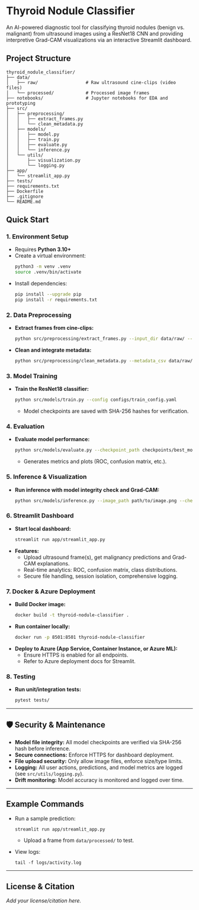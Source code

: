 # Thyroid Nodule Classifier

An AI-powered diagnostic tool for classifying thyroid nodules (benign vs. malignant) from ultrasound images using a ResNet18 CNN and providing interpretive Grad-CAM visualizations via an interactive Streamlit dashboard.

## Project Structure

```
thyroid_nodule_classifier/
├── data/
│   ├── raw/                  # Raw ultrasound cine-clips (video files)
│   └── processed/            # Processed image frames
├── notebooks/                # Jupyter notebooks for EDA and prototyping
├── src/
│   ├── preprocessing/
│   │   ├── extract_frames.py
│   │   └── clean_metadata.py
│   ├── models/
│   │   ├── model.py
│   │   ├── train.py
│   │   ├── evaluate.py
│   │   └── inference.py
│   └── utils/
│       ├── visualization.py
│       └── logging.py
├── app/
│   └── streamlit_app.py
├── tests/
├── requirements.txt
├── Dockerfile
├── .gitignore
└── README.md
```

##  Quick Start

### 1. Environment Setup

- Requires **Python 3.10+**
- Create a virtual environment:
  ```bash
  python3 -m venv .venv
  source .venv/bin/activate
  ```
- Install dependencies:
  ```bash
  pip install --upgrade pip
  pip install -r requirements.txt
  ```

### 2. Data Preprocessing

- **Extract frames from cine-clips:**
  ```bash
  python src/preprocessing/extract_frames.py --input_dir data/raw/ --output_dir data/processed/
  ```
- **Clean and integrate metadata:**
  ```bash
  python src/preprocessing/clean_metadata.py --metadata_csv data/raw/metadata.csv --output_csv data/processed/clean_metadata.csv
  ```

### 3. Model Training

- **Train the ResNet18 classifier:**
  ```bash
  python src/models/train.py --config configs/train_config.yaml
  ```
  - Model checkpoints are saved with SHA-256 hashes for verification.

### 4. Evaluation

- **Evaluate model performance:**
  ```bash
  python src/models/evaluate.py --checkpoint_path checkpoints/best_model.pth
  ```
  - Generates metrics and plots (ROC, confusion matrix, etc.).

### 5. Inference & Visualization

- **Run inference with model integrity check and Grad-CAM:**
  ```bash
  python src/models/inference.py --image_path path/to/image.png --checkpoint_path checkpoints/best_model.pth
  ```

### 6. Streamlit Dashboard

- **Start local dashboard:**
  ```bash
  streamlit run app/streamlit_app.py
  ```
- **Features:**
  - Upload ultrasound frame(s), get malignancy predictions and Grad-CAM explanations.
  - Real-time analytics: ROC, confusion matrix, class distributions.
  - Secure file handling, session isolation, comprehensive logging.

### 7. Docker & Azure Deployment

- **Build Docker image:**
  ```bash
  docker build -t thyroid-nodule-classifier .
  ```
- **Run container locally:**
  ```bash
  docker run -p 8501:8501 thyroid-nodule-classifier
  ```
- **Deploy to Azure (App Service, Container Instance, or Azure ML):**
  - Ensure HTTPS is enabled for all endpoints.
  - Refer to Azure deployment docs for Streamlit.

### 8. Testing

- **Run unit/integration tests:**
  ```bash
  pytest tests/
  ```

---

## 🛡 Security & Maintenance

- **Model file integrity:** All model checkpoints are verified via SHA-256 hash before inference.
- **Secure connections:** Enforce HTTPS for dashboard deployment.
- **File upload security:** Only allow image files, enforce size/type limits.
- **Logging:** All user actions, predictions, and model metrics are logged (see `src/utils/logging.py`).
- **Drift monitoring:** Model accuracy is monitored and logged over time.

---

## Example Commands

- Run a sample prediction:
  ```bash
  streamlit run app/streamlit_app.py
  ```
  - Upload a frame from `data/processed/` to test.

- View logs:
  ```
  tail -f logs/activity.log
  ```

---

##  License & Citation

*Add your license/citation here.*
```
